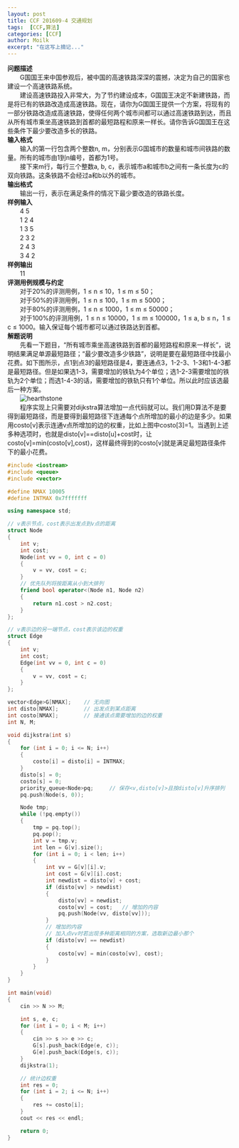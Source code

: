 ```yaml
---
layout: post
title: CCF 201609-4 交通规划
tags:  [CCF,算法]
categories: [CCF]
author: Moilk
excerpt: "在这写上摘记..."
---
```


**问题描述**  
　　G国国王来中国参观后，被中国的高速铁路深深的震撼，决定为自己的国家也建设一个高速铁路系统。  
　　建设高速铁路投入非常大，为了节约建设成本，G国国王决定不新建铁路，而是将已有的铁路改造成高速铁路。现在，请你为G国国王提供一个方案，将现有的一部分铁路改造成高速铁路，使得任何两个城市间都可以通过高速铁路到达，而且从所有城市乘坐高速铁路到首都的最短路程和原来一样长。请你告诉G国国王在这些条件下最少要改造多长的铁路。  
**输入格式**  
　　输入的第一行包含两个整数n, m，分别表示G国城市的数量和城市间铁路的数量。所有的城市由1到n编号，首都为1号。  
　　接下来m行，每行三个整数a, b, c，表示城市a和城市b之间有一条长度为c的双向铁路。这条铁路不会经过a和b以外的城市。  
**输出格式**  
　　输出一行，表示在满足条件的情况下最少要改造的铁路长度。  
**样例输入**  
　　4 5  
　　1 2 4  
　　1 3 5  
　　2 3 2  
　　2 4 3  
　　3 4 2  
**样例输出**  
　　11  
**评测用例规模与约定**  
　　对于20%的评测用例，1 ≤ n ≤ 10，1 ≤ m ≤ 50；  
　　对于50%的评测用例，1 ≤ n ≤ 100，1 ≤ m ≤ 5000；  
　　对于80%的评测用例，1 ≤ n ≤ 1000，1 ≤ m ≤ 50000；  
　　对于100%的评测用例，1 ≤ n ≤ 10000，1 ≤ m ≤ 100000，1 ≤ a, b ≤ n，1 ≤ c ≤ 1000。输入保证每个城市都可以通过铁路达到首都。  
**解题说明**  
　　先看一下题目，“所有城市乘坐高速铁路到首都的最短路程和原来一样长”，说明结果满足单源最短路径；“最少要改造多少铁路”，说明是要在最短路径中找最小花费。如下图所示，点1到点3的最短路径是4，要连通点3，1-2-3、1-3和1-4-3都是最短路径。但是如果选1-3，需要增加的铁轨为4个单位；选1-2-3需要增加的铁轨为2个单位；而选1-4-3的话，需要增加的铁轨只有1个单位。所以此时应该选最后一种方案。  
　　![hearthstone]({{site.baseurl}}/assets/images/ccf/eg1.png)  
　　程序实现上只需要对dijkstra算法增加一点代码就可以。我们用D算法不是要得到最短路径，而是要得到最短路径下连通每个点所增加的最小的边是多少。如果用costo[v]表示连通v点所增加的边的权重，比如上图中costo[3]=1。当遇到上述多种选项时，也就是disto[v]==disto[u]+cost时，让costo[v]=min(costo[v],cost)，这样最终得到的costo[v]就是满足最短路径条件下的最小花费。  

```cpp
#include <iostream>
#include <queue>
#include <vector>

#define NMAX 10005
#define INTMAX 0x7fffffff

using namespace std;

// v表示节点，cost表示出发点到v点的距离
struct Node
{
    int v;
    int cost;
    Node(int vv = 0, int c = 0)
    {
        v = vv, cost = c;
    }
    // 优先队列将按距离从小到大排列
    friend bool operator<(Node n1, Node n2)
    {
        return n1.cost > n2.cost;
    }
};

// v表示边的另一端节点，cost表示该边的权重
struct Edge
{
    int v;
    int cost;
    Edge(int vv = 0, int c = 0)
    {
        v = vv, cost = c;
    }
};

vector<Edge>G[NMAX];    // 无向图
int disto[NMAX];        // 出发点到某点距离
int costo[NMAX];        // 接通该点需要增加的边的权重
int N, M;

void dijkstra(int s)
{
    for (int i = 0; i <= N; i++)
    {
        costo[i] = disto[i] = INTMAX;
    }
    disto[s] = 0;
    costo[s] = 0;
    priority_queue<Node>pq;     // 保存<v,disto[v]>且按disto[v]升序排列
    pq.push(Node(s, 0));

    Node tmp;
    while (!pq.empty())
    {
        tmp = pq.top();
        pq.pop();
        int v = tmp.v;
        int len = G[v].size();
        for (int i = 0; i < len; i++)
        {
            int vv = G[v][i].v;
            int cost = G[v][i].cost;
            int newdist = disto[v] + cost;
            if (disto[vv] > newdist)
            {
                disto[vv] = newdist;
                costo[vv] = cost;   // 增加的内容
                pq.push(Node(vv, disto[vv]));
            }
            // 增加的内容
            // 加入点vv时若出现多种距离相同的方案，选取新边最小那个
            if (disto[vv] == newdist)
            {
                costo[vv] = min(costo[vv], cost);
            }
        }
    }
}

int main(void)
{
    cin >> N >> M;

    int s, e, c;
    for (int i = 0; i < M; i++)
    {
        cin >> s >> e >> c;
        G[s].push_back(Edge(e, c));
        G[e].push_back(Edge(s, c));
    }
    dijkstra(1);

    // 统计边权重
    int res = 0;
    for (int i = 2; i <= N; i++)
    {
        res += costo[i];
    }
    cout << res << endl;

    return 0;
}
```
